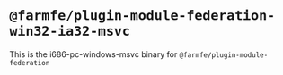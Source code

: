 # `@farmfe/plugin-module-federation-win32-ia32-msvc`

This is the i686-pc-windows-msvc binary for `@farmfe/plugin-module-federation`
